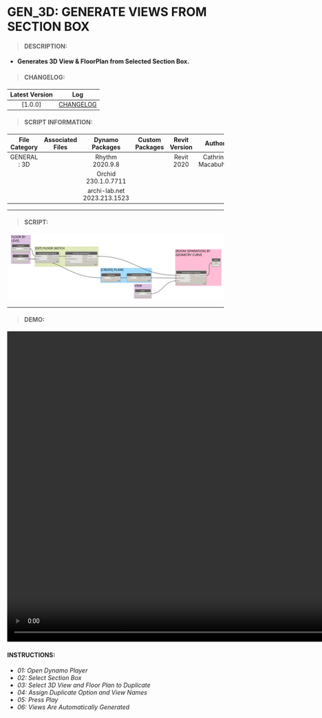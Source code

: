 # GEN_3D: GENERATE VIEWS FROM SECTION BOX

> #### DESCRIPTION: 
- **Generates 3D View & FloorPlan from Selected Section Box.**

> #### CHANGELOG:

| Latest Version | Log |
| :-------: | :----: | 
|[1.0.0] | [CHANGELOG](/_gen/3D/changelog/GEN_3D_GenerateSectionBox.md) |

> #### SCRIPT INFORMATION: 

| File Category| Associated Files | Dynamo Packages | Custom Packages | Revit Version | Author | Reviewed By |
| :-------: | :----: | :---: | :---: | :---: | :---: | :---: |
| GENERAL : 3D   |  | Rhythm 2020.9.8| | Revit 2020 | Cathrine Macabuhay 
|           |  | Orchid 230.1.0.7711|                 
|           |  | archi-lab.net 2023.213.1523 |                   

----------------------------------------------------------------

> #### SCRIPT: 
<img src="./images/gen/3D/GEN_3D_RoomSeparatorbyFloor.png">

------------------------------------------------------------------------------

> #### **DEMO**: 

<video width="1280" height="720" controls>
 <source src="./demo/GEN/3D/GEN_3D_GenerateSectionBox.mp4" type="video/mp4">
</video>

#### INSTRUCTIONS: 
- *01: Open Dynamo Player*
- *02: Select Section Box*
- *03: Select 3D View and Floor Plan to Duplicate*
- *04: Assign Duplicate Option and View Names*
- *05: Press Play*
- *06: Views Are Automatically Generated*